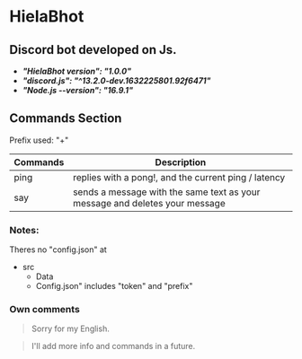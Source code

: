 # HielaBhot
## Discord bot developed on Js.

- ***"HielaBhot version": "1.0.0"***
- ***"discord.js": "^13.2.0-dev.1632225801.92f6471"***
- ***"Node.js --version": "16.9.1"***


## Commands Section

Prefix used: "+"

| Commands | Description |
| --- | --- |
| ping | replies with a pong!, and the current ping / latency |
| say | sends a message with the same text as your message and deletes your message |


### Notes:

Theres no "config.json" at
- src
  - Data
   - Config.json" includes "token" and "prefix"

### Own comments

>Sorry for my English.

>I'll add more info and commands in a future.
